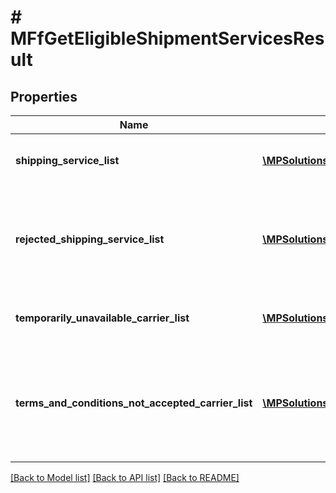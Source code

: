 # # MFfGetEligibleShipmentServicesResult

## Properties

Name | Type | Description | Notes
------------ | ------------- | ------------- | -------------
**shipping_service_list** | [**\MPSolutions\AmznSellingPartnerApi\Models\MerchantFulfillment\MFfShippingService[]**](MFfShippingService.md) | A list of shipping services offers. |
**rejected_shipping_service_list** | [**\MPSolutions\AmznSellingPartnerApi\Models\MerchantFulfillment\MFfRejectedShippingService[]**](MFfRejectedShippingService.md) | List of services that were for some reason unavailable for this request | [optional]
**temporarily_unavailable_carrier_list** | [**\MPSolutions\AmznSellingPartnerApi\Models\MerchantFulfillment\MFfTemporarilyUnavailableCarrier[]**](MFfTemporarilyUnavailableCarrier.md) | A list of temporarily unavailable carriers. | [optional]
**terms_and_conditions_not_accepted_carrier_list** | [**\MPSolutions\AmznSellingPartnerApi\Models\MerchantFulfillment\MFfTermsAndConditionsNotAcceptedCarrier[]**](MFfTermsAndConditionsNotAcceptedCarrier.md) | List of carriers whose terms and conditions were not accepted by the seller. | [optional]

[[Back to Model list]](../../README.md#models) [[Back to API list]](../../README.md#endpoints) [[Back to README]](../../README.md)
